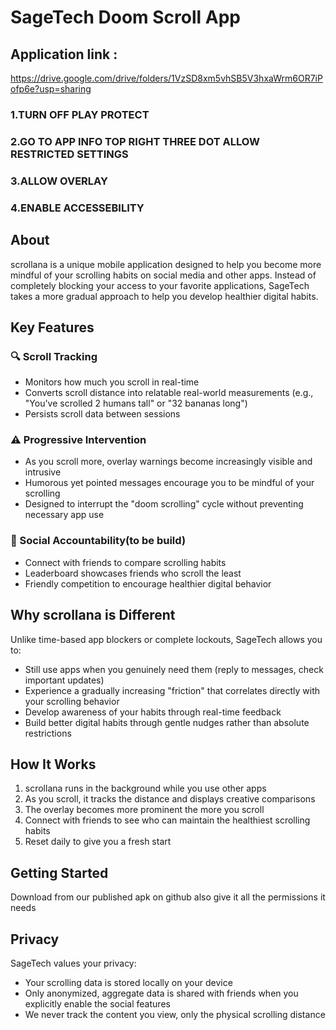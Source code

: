 # SageTech Doom Scroll App   

## Application link :
https://drive.google.com/drive/folders/1VzSD8xm5vhSB5V3hxaWrm6OR7iPofp6e?usp=sharing 
### 1.TURN OFF PLAY PROTECT
### 2.GO TO APP INFO TOP RIGHT THREE DOT ALLOW RESTRICTED SETTINGS
### 3.ALLOW OVERLAY
### 4.ENABLE ACCESSEBILITY

## About

scrollana is a unique mobile application designed to help you become more mindful of your scrolling habits on social media and other apps. Instead of completely blocking your access to your favorite applications, SageTech takes a more gradual approach to help you develop healthier digital habits.

## Key Features

### 🔍 Scroll Tracking
- Monitors how much you scroll in real-time
- Converts scroll distance into relatable real-world measurements (e.g., "You've scrolled 2 humans tall" or "32 bananas long")
- Persists scroll data between sessions

### ⚠️ Progressive Intervention
- As you scroll more, overlay warnings become increasingly visible and intrusive
- Humorous yet pointed messages encourage you to be mindful of your scrolling
- Designed to interrupt the "doom scrolling" cycle without preventing necessary app use

### 👥 Social Accountability(to be build)
- Connect with friends to compare scrolling habits
- Leaderboard showcases friends who scroll the least
- Friendly competition to encourage healthier digital behavior

## Why scrollana is Different

Unlike time-based app blockers or complete lockouts, SageTech allows you to:
- Still use apps when you genuinely need them (reply to messages, check important updates)
- Experience a gradually increasing "friction" that correlates directly with your scrolling behavior
- Develop awareness of your habits through real-time feedback
- Build better digital habits through gentle nudges rather than absolute restrictions

## How It Works

1. scrollana runs in the background while you use other apps
2. As you scroll, it tracks the distance and displays creative comparisons
3. The overlay becomes more prominent the more you scroll
4. Connect with friends to see who can maintain the healthiest scrolling habits
5. Reset daily to give you a fresh start

## Getting Started

Download from our published apk on github also give it all the permissions it needs 

## Privacy

SageTech values your privacy:
- Your scrolling data is stored locally on your device
- Only anonymized, aggregate data is shared with friends when you explicitly enable the social features
- We never track the content you view, only the physical scrolling distance



